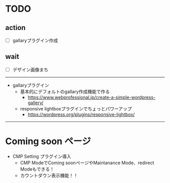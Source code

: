 # TODO

## action
* [ ] gallaryプラグイン作成

## wait
* [ ] デザイン画像まち

----

* gallaryプラグイン
  * 基本的にデフォルトのgallary作成機能で作る
    * https://www.webprofessional.jp/create-a-simple-wordpress-gallery/
  * responsive lightboxプラグインでちょっとパワーアップ
    * https://wordpress.org/plugins/responsive-lightbox/


----

# Coming soon ページ
* CMP Setting プラグイン導入
  * CMP ModeでComing soonページやMaintanance Mode、redirect Modeもできる！
  * カウントダウン表示機能！！
